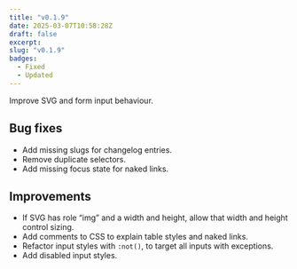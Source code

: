 ```yaml
---
title: "v0.1.9"
date: 2025-03-07T10:58:28Z
draft: false
excerpt:
slug: "v0.1.9"
badges: 
  - Fixed
  - Updated
---
```


Improve SVG and form input behaviour.


## Bug fixes 

- Add missing slugs for changelog entries.
- Remove duplicate selectors.
- Add missing focus state for naked links.

## Improvements

- If SVG has role “img” and a width and height, allow that width and height control sizing.
- Add comments to CSS to explain table styles and naked links.
- Refactor input styles with `:not()`, to target all inputs with exceptions.
- Add disabled input styles.